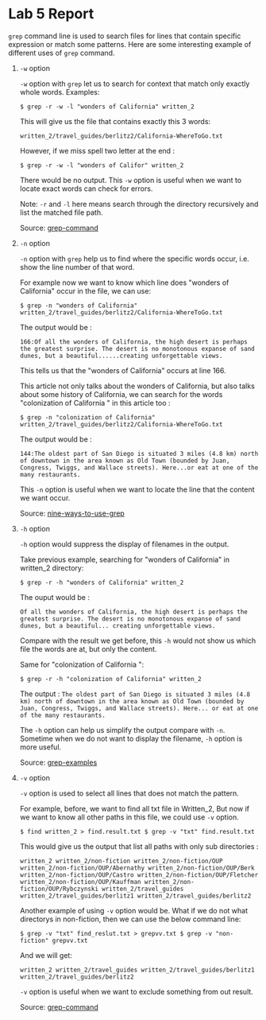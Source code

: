 # Lab 5 Report


  `grep` command line is used to search files for lines that contain specific expression or match some patterns. 
  Here are some interesting example of different uses of `grep` command. 
  
1. `-w` option
  
      `-w` option with `grep` let us to search for context that match only exactly whole words. 
      Examples:
      
      ``
      $ grep -r -w -l "wonders of California" written_2
      ``
      
      This will give us the file that contains exactly this 3 words: 
      
      ``
      written_2/travel_guides/berlitz2/California-WhereToGo.txt
      ``
      
      However, if we miss spell two letter at the end : 
      
      ``
      $ grep -r -w -l "wonders of Califor" written_2
      ``
      
      There would be no output. This `-w` option is useful when we want to locate exact words can check for errors. 
      
      Note: `-r` and `-l` here means search through the directory recursively and list the matched file path. 
      
      Source: [grep-command](https://www.digitalocean.com/community/tutorials/grep-command-in-linux-unix)
      
2. `-n` option 

    `-n` option with `grep` help us to find where the specific words occur, i.e. show the line number of that word.  
      
      For example now we want to know which line does "wonders of California" occur in the file, we can use:
      
      ``
      $ grep -n "wonders of California" written_2/travel_guides/berlitz2/California-WhereToGo.txt
      ``
      
      The output would be : 
      
      ``
      166:Of all the wonders of California, the high desert is perhaps the greatest surprise. The desert is no monotonous expanse of sand dunes, but a beautiful......creating unforgettable views.
      `` 
      
      This tells us that the "wonders of California" occurs at line 166. 
      
      This article not only talks about the wonders of California, but also talks about some history of California, we can search for the words "colonization of California " in this article too : 
      
      ``
      $ grep -n "colonization of California" written_2/travel_guides/berlitz2/California-WhereToGo.txt
      ``
      
      The output would be : 
      
      ``
      144:The oldest part of San Diego is situated 3 miles (4.8 km) north of downtown in the area known as Old Town (bounded by Juan, Congress, Twiggs, and Wallace streets). Here...or eat at one of the many restaurants.
      ``
      
      This `-n` option is useful when we want to locate the line that the content we want occur. 
      
      Source: [nine-ways-to-use-grep](https://www.comptia.org/blog/nine-ways-to-use-grep-to-filter-results-linux)

3. `-h` option

    `-h` option would suppress the display of filenames in the output. 
  
    Take previous example, searching for "wonders of California" in written_2 directory: 
  
    ``
    $ grep -r -h "wonders of California" written_2
    ``
  
    The ouput would be :
  
    ``
    Of all the wonders of California, the high desert is perhaps the greatest surprise. The desert is no monotonous expanse of sand dunes, but a beautiful... creating unforgettable views. 
    `` 
  
    Compare with the result we get before, this `-h` would not show us which file the words are at, but only the content. 
  
    Same for "colonization of California ": 
  
    ``
    $ grep -r -h "colonization of California" written_2
    `` 
  
    The output : 
    ``
  The oldest part of San Diego is situated 3 miles (4.8 km) north of downtown in the area known as Old Town (bounded by Juan, Congress, Twiggs, and Wallace streets). Here... or eat at one of the many restaurants.
    ``
  
    The `-h` option can help us simplify the output compare with `-n`. Sometime when we do not want to display the filename, `-h` option is more useful. 
  
    Source: [grep-examples](https://linuxhandbook.com/grep-command-examples/)
    
4. `-v` option 

    `-v` option is used to select all lines that does not match the pattern. 
    
    For example, before, we want to find all txt file in Written_2, But now if we want to know all other paths in this file, we could use `-v` option. 
    
    ``
    $ find written_2 > find.result.txt
    $ grep -v "txt" find.result.txt 
    ``
    
    This would give us the output that list all paths with only sub directories : 
    
    ``
    written_2
    written_2/non-fiction
    written_2/non-fiction/OUP
    written_2/non-fiction/OUP/Abernathy
    written_2/non-fiction/OUP/Berk
    written_2/non-fiction/OUP/Castro
    written_2/non-fiction/OUP/Fletcher
    written_2/non-fiction/OUP/Kauffman
    written_2/non-fiction/OUP/Rybczynski
    written_2/travel_guides
    written_2/travel_guides/berlitz1
    written_2/travel_guides/berlitz2
    ``
    
    Another example of using `-v` option would be. What if we do not what directorys in non-fiction, then we can use the below command line: 
    
    ``
    $ grep -v "txt" find_reslut.txt > grepvv.txt
    $ grep -v "non-fiction" grepvv.txt      
    `` 
    
    And we will get: 
    
    ``
    written_2
    written_2/travel_guides
    written_2/travel_guides/berlitz1
    written_2/travel_guides/berlitz2
    `` 
    
    `-v` option is useful when we want to exclude something from out result. 
    
    Source: [grep-command](https://www.geeksforgeeks.org/grep-command-in-unixlinux/)

